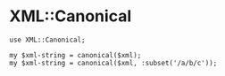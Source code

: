 # XML::Canonical

    use XML::Canonical;

    my $xml-string = canonical($xml);
    my $xml-string = canonical($xml, :subset('/a/b/c'));
